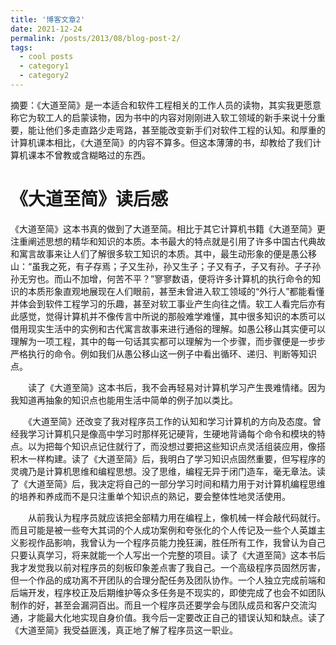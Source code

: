 ```yaml
---
title: '博客文章2'
date: 2021-12-24
permalink: /posts/2013/08/blog-post-2/
tags:
  - cool posts
  - category1
  - category2
---
```


摘要：《大道至简》是一本适合和软件工程相关的工作人员的读物，其实我更愿意称它为软工人的启蒙读物，因为书中的内容对刚刚进入软工领域的新手来说十分重要，能让他们多走直路少走弯路，甚至能改变新手们对软件工程的认知。和厚重的计算机课本相比，《大道至简》的内容不算多。但这本薄薄的书，却教给了我们计算机课本不曾教或含糊略过的东西。

《大道至简》读后感
======
《大道至简》这本书真的做到了大道至简。相比于其它计算机书籍《大道至简》更注重阐述思想的精华和知识的本质。本书最大的特点就是引用了许多中国古代典故和寓言故事来让人们了解很多软工知识的本质。其中，最生动形象的便是愚公移山：“虽我之死，有子存焉；子又生孙，孙又生子；子又有子，子又有孙。子子孙孙无穷也。而山不加增，何苦不平？”寥寥数语，便将许多计算机的执行命令的知识的本质形象直观地展现在人们眼前，甚至未曾进入软工领域的“外行人”都能看懂并体会到软件工程学习的乐趣，甚至对软工事业产生向往之情。软工人看完后亦有此感觉，觉得计算机并不像传言中所说的那般难学难懂，其中很多知识的本质可以借用现实生活中的实例和古代寓言故事来进行通俗的理解。如愚公移山其实便可以理解为一项工程，其中的每一句话其实都可以理解为一个步骤，而步骤便是一步步严格执行的命令。例如我们从愚公移山这一例子中看出循环、递归、判断等知识点。 

　　读了《大道至简》这本书后，我不会再轻易对计算机学习产生畏难情绪。因为我知道再抽象的知识点也能用生活中简单的例子加以类比。

　　《大道至简》还改变了我对程序员工作的认知和学习计算机的方向及态度。曾经我学习计算机只是像高中学习时那样死记硬背，生硬地背诵每个命令和模块的特点。以为把每个知识点记住就行了，而没想过要把这些知识点灵活组装应用，像搭积木一样构建。读了《大道至简》后，我明白了学习知识点固然重要，但写程序的灵魂乃是计算机思维和编程思想。没了思维，编程无异于闭门造车，毫无章法。读了《大道至简》后，我决定将自己的一部分学习时间和精力用于对计算机编程思维的培养和养成而不是只注重单个知识点的熟记，要会整体性地灵活使用。

　　从前我认为程序员就应该把全部精力用在编程上，像机械一样会敲代码就行。而且可能是被一些夸大其词的个人成功案例和夸张化的个人传记及一些个人英雄主义影视作品影响，我曾认为一个程序员能力挽狂澜，胜任所有工作，我曾认为自己只要认真学习，将来就能一个人写出一个完整的项目。读了《大道至简》这本书后我才发觉我以前对程序员的刻板印象差点害了我自己。一个高级程序员固然厉害，但一个作品的成功离不开团队的合理分配任务及团队协作。一个人独立完成前端和后端开发，程序校正及后期维护等众多任务是不现实的，即使完成了也会不如团队制作的好，甚至会漏洞百出。而且一个程序员还要学会与团队成员和客户交流沟通，才能最大化地实现自身价值。我今后一定要改正自己的错误认知和缺点。读了《大道至简》我受益匪浅，真正地了解了程序员这一职业。

　　
------
